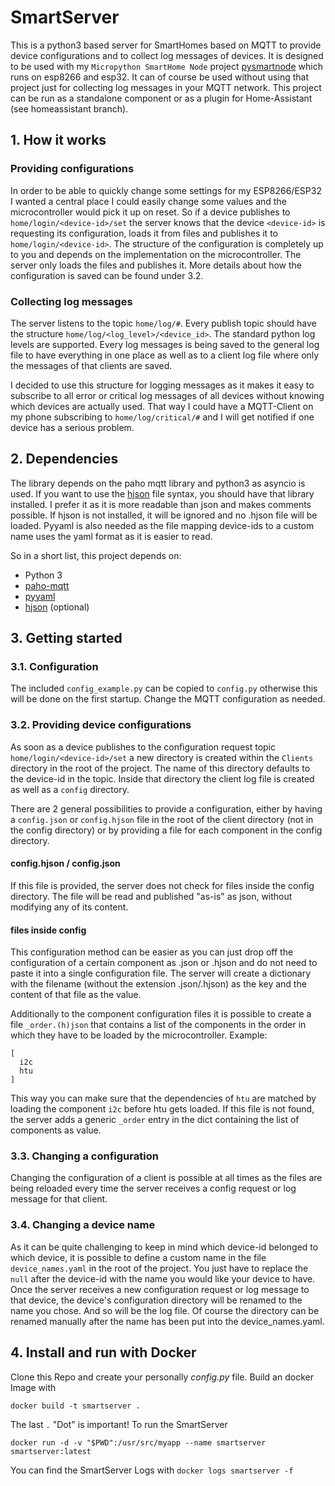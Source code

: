 # SmartServer

This is a python3 based server for SmartHomes based on MQTT to provide device configurations and to collect log messages of devices. 
It is designed to be used with my ``Micropython SmartHome Node`` project [pysmartnode](https://github.com/kevinkk525/pysmartnode) which runs on esp8266 and esp32.
It can of course be used without using that project just for collecting log messages in your MQTT network.
This project can be run as a standalone component or as a plugin for Home-Assistant (see homeassistant branch).

## 1. How it works

### Providing configurations

In order to be able to quickly change some settings for my ESP8266/ESP32 I wanted a central place I could easily change some values and the microcontroller would pick it up on reset.
So if a device publishes to ``home/login/<device-id>/set`` the server knows that the device ``<device-id>`` is requesting its configuration, loads it from files and publishes it to ``home/login/<device-id>``.
The structure of the configuration is completely up to you and depends on the implementation on the microcontroller. The server only loads the files and publishes it.
More details about how the configuration is saved can be found under 3.2.

### Collecting log messages

The server listens to the topic ``home/log/#``. Every publish topic should have the structure ``home/log/<log_level>/<device_id>``.
The standard python log levels are supported. Every log messages is being saved to the general log file to have everything in one place as well as to a client log file where only the messages of that clients are saved.

I decided to use this structure for logging messages as it makes it easy to subscribe to all error or critical log messages of all devices without knowing which devices are actually used. That way I could have a MQTT-Client on my phone subscribing to ``home/log/critical/#`` and I will get notified if one device has a serious problem.

## 2. Dependencies

The library depends on the paho mqtt library and python3 as asyncio is used.
If you want to use the [hjson](https://hjson.org/) file syntax, you should have that library installed. I prefer it as it is more readable than json and makes comments possible. 
If hjson is not installed, it will be ignored and no .hjson file will be loaded.
Pyyaml is also needed as the file mapping device-ids to a custom name uses the yaml format as it is easier to read.

So in a short list, this project depends on:

- Python 3
- [paho-mqtt](https://pypi.python.org/pypi/paho-mqtt/1.3.1)
- [pyyaml](https://pypi.python.org/pypi/PyYAML)
- [hjson](https://hjson.org/) (optional)

## 3. Getting started

### 3.1. Configuration

The included ``config_example.py`` can be copied to ``config.py`` otherwise this will be done on the first startup. Change the MQTT configuration as needed.

### 3.2. Providing device configurations

As soon as a device publishes to the configuration request topic ``home/login/<device-id>/set`` a new directory is created within the ``Clients`` directory in the root of the project. The name of this directory defaults to the device-id in the topic. Inside that directory the client log file is created as well as a ``config`` directory.

There are 2 general possibilities to provide a configuration, either by having a ``config.json`` or ``config.hjson`` file in the root of the client directory (not in the config directory) or by providing a file for each component in the config directory.

#### config.hjson / config.json

If this file is provided, the server does not check for files inside the config directory. 
The file will be read and published "as-is" as json, without modifying any of its content.

#### files inside config

This configuration method can be easier as you can just drop off the configuration of a certain component as .json or .hjson and do not need to paste it into a single configuration file.
The server will create a dictionary with the filename (without the extension .json/.hjson) as the key and the content of that file as the value.

Additionally to the component configuration files it is possible to create a file ``_order.(h)json`` that contains a list of the components in the order in which they have to be loaded by the microcontroller. 
Example:

```
[
  i2c
  htu
]
```

This way you can make sure that the dependencies of ``htu`` are matched by loading the component ``i2c`` before htu gets loaded.
If this file is not found, the server adds a generic ``_order`` entry in the dict containing the list of components as value.

### 3.3. Changing a configuration

Changing the configuration of a client is possible at all times as the files are being reloaded every time the server receives a config request or log message for that client.

### 3.4. Changing a device name

As it can be quite challenging to keep in mind which device-id belonged to which device, it is possible to define a custom name in the file ``device_names.yaml`` in the root of the project. You just have to replace the ``null`` after the device-id with the name you would like your device to have.
Once the server receives a new configuration request or log message to that device, the device's configuration directory will be renamed to the name you chose. And so will be the log file. 
Of course the directory can be renamed manually after the name has been put into the device_names.yaml.

## 4. Install and run with Docker

Clone this Repo and create your personally _config.py_ file.
Build an docker Image with 
```
docker build -t smartserver .
``` 
The last ```.``` "Dot" is important!
To run the SmartServer
```
docker run -d -v "$PWD":/usr/src/myapp --name smartserver smartserver:latest
```

You can find the SmartServer Logs with ```docker logs smartserver -f```
